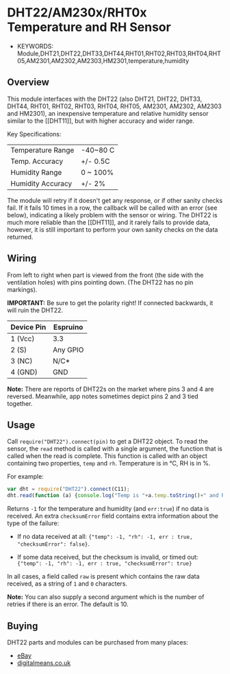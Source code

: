 <!--- Copyright (c) 2014 Spence Konde. See the file LICENSE for copying permission. -->
DHT22/AM230x/RHT0x Temperature and RH Sensor
=============================================

* KEYWORDS: Module,DHT21,DHT22,DHT33,DHT44,RHT01,RHT02,RHT03,RHT04,RHT05,AM2301,AM2302,AM2303,HM2301,temperature,humidity

Overview
-----------------

This module interfaces with the DHT22 (also DHT21, DHT22, DHT33, DHT44, RHT01, RHT02, RHT03, RHT04, RHT05, AM2301, AM2302, AM2303 and HM2301), an inexpensive temperature and relative humidity sensor similar to the [[DHT11]], but with higher accuracy and wider range. 

Key Specifications:

  |                   |          |
  |-------------------|----------|
  | Temperature Range | -40~80 C |
  | Temp. Accuracy    | +/- 0.5C |
  | Humidity Range    | 0 ~ 100% |
  | Humidity Accuracy | +/- 2%   |

The module will retry if it doesn't get any response, or if other sanity checks fail. If it fails 10 times in a row, the callback will be called with an error (see below), indicating a likely problem with the sensor or wiring. The DHT22 is much more reliable than the [[DHT11]], and it rarely fails to provide data, however, it is still important to perform your own sanity checks on the data returned. 


Wiring
-----------------

From left to right when part is viewed from the front (the side with the ventilation holes) with pins pointing down. (The DHT22 has no pin markings). 

**IMPORTANT:** Be sure to get the polarity right! If connected backwards, it will ruin the DHT22. 

  | Device Pin | Espruino |
  |------------|----------|
  | 1 (Vcc)    | 3.3      |
  | 2 (S)      | Any GPIO |
  | 3 (NC)     | N/C*     |
  | 4 (GND)    | GND      |

**Note:** There are reports of DHT22s on the market where pins 3 and 4 are reversed. Meanwhile, app notes sometimes depict pins 2 and 3 tied together. 


Usage
------------

Call `require("DHT22").connect(pin)` to get a DHT22 object. To read the sensor, the `read` method is called with a single argument, the function that is called when the read is complete. This function is called with an object containing two properties, `temp` and `rh`. Temperature is in °C, RH is in %. 

For example:

```JavaScript
var dht = require("DHT22").connect(C11);
dht.read(function (a) {console.log("Temp is "+a.temp.toString()+" and RH is "+a.rh.toString());});
```

Returns `-1` for the temperature and humidity (and `err:true`) if no data is received. An extra `checksumError` field contains extra information about the type of the failure:

* If no data received at all: `{"temp": -1, "rh": -1, err : true, "checksumError": false}`.

* If some data received, but the checksum is invalid, or timed out: `{"temp": -1, "rh": -1, err : true, "checksumError": true}`

In all cases, a field called `raw` is present which contains the raw data received, as a string of `1` and `0` characters.

**Note:** You can also supply a second argument which is the number of retries if there is an error. The default is 10.

Buying
-----

DHT22 parts and modules can be purchased from many places:
* [eBay](http://www.ebay.com/sch/i.html?_nkw=DHT22&_sacat=92074)
* [digitalmeans.co.uk](https://digitalmeans.co.uk/shop/index.php?route=product/search&tag=dht22)
